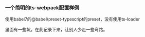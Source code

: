 ### 一个简明的ts-webpack配置样例

使用babel7的@babel/preset-typescript的preset，没有使用ts-loader

里面有一些坑，在此记录下来，让别人少走一些弯路。